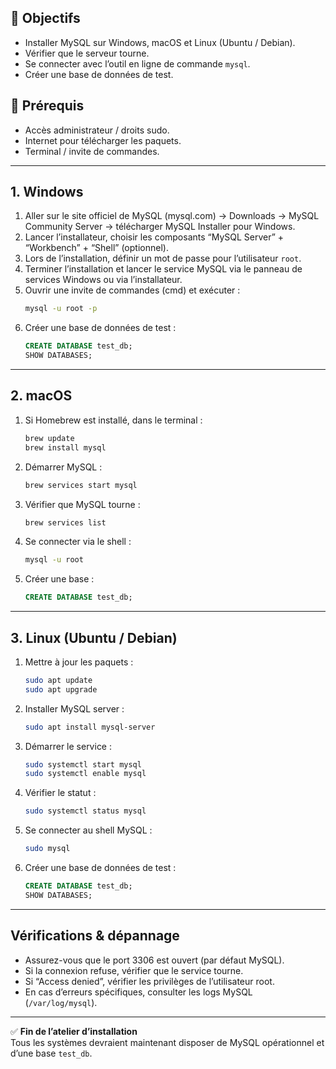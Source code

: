 ## 🎯 Objectifs
- Installer MySQL sur Windows, macOS et Linux (Ubuntu / Debian).
- Vérifier que le serveur tourne.
- Se connecter avec l’outil en ligne de commande `mysql`.
- Créer une base de données de test.

## 🧰 Prérequis
- Accès administrateur / droits sudo.
- Internet pour télécharger les paquets.
- Terminal / invite de commandes.

---

## 1. Windows

1. Aller sur le site officiel de MySQL (mysql.com) → Downloads → MySQL Community Server → télécharger MySQL Installer pour Windows.  
2. Lancer l’installateur, choisir les composants “MySQL Server” + “Workbench” + “Shell” (optionnel).  
3. Lors de l’installation, définir un mot de passe pour l’utilisateur `root`.  
4. Terminer l’installation et lancer le service MySQL via le panneau de services Windows ou via l’installateur.  
5. Ouvrir une invite de commandes (cmd) et exécuter :
   ```bash
   mysql -u root -p
   ```
6. Créer une base de données de test :
   ```sql
   CREATE DATABASE test_db;
   SHOW DATABASES;
   ```

---

## 2. macOS

1. Si Homebrew est installé, dans le terminal :
   ```bash
   brew update
   brew install mysql
   ```
2. Démarrer MySQL :
   ```bash
   brew services start mysql
   ```
3. Vérifier que MySQL tourne :
   ```bash
   brew services list
   ```
4. Se connecter via le shell :
   ```bash
   mysql -u root
   ```
5. Créer une base :
   ```sql
   CREATE DATABASE test_db;
   ```

---

## 3. Linux (Ubuntu / Debian)

1. Mettre à jour les paquets :
   ```bash
   sudo apt update
   sudo apt upgrade
   ```
2. Installer MySQL server :
   ```bash
   sudo apt install mysql-server
   ```
3. Démarrer le service :
   ```bash
   sudo systemctl start mysql
   sudo systemctl enable mysql
   ```
4. Vérifier le statut :
   ```bash
   sudo systemctl status mysql
   ```
5. Se connecter au shell MySQL :
   ```bash
   sudo mysql
   ```
6. Créer une base de données de test :
   ```sql
   CREATE DATABASE test_db;
   SHOW DATABASES;
   ```

---

## Vérifications & dépannage

- Assurez-vous que le port 3306 est ouvert (par défaut MySQL).  
- Si la connexion refuse, vérifier que le service tourne.  
- Si “Access denied”, vérifier les privilèges de l’utilisateur root.  
- En cas d’erreurs spécifiques, consulter les logs MySQL (`/var/log/mysql`).

---

✅ **Fin de l’atelier d’installation**  
Tous les systèmes devraient maintenant disposer de MySQL opérationnel et d’une base `test_db`.
